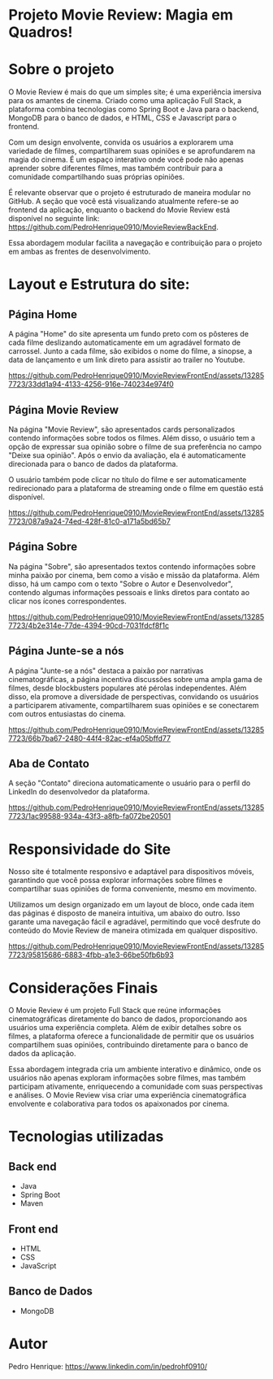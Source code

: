 # Projeto Movie Review: Magia em Quadros!

# Sobre o projeto

O Movie Review é mais do que um simples site; é uma experiência imersiva para os amantes de cinema. Criado como uma aplicação Full Stack, a plataforma combina tecnologias como Spring Boot e Java para o backend, MongoDB para o banco de dados, e HTML, CSS e Javascript para o frontend.

Com um design envolvente, convida os usuários a explorarem uma variedade de filmes, compartilharem suas opiniões e se aprofundarem na magia do cinema. É um espaço interativo onde você pode não apenas aprender sobre diferentes filmes, mas também contribuir para a comunidade compartilhando suas próprias opiniões.

É relevante observar que o projeto é estruturado de maneira modular no GitHub. A seção que você está visualizando atualmente refere-se ao frontend da aplicação, enquanto o backend do Movie Review está disponível no seguinte link: https://github.com/PedroHenrique0910/MovieReviewBackEnd.

Essa abordagem modular facilita a navegação e contribuição para o projeto em ambas as frentes de desenvolvimento. 

# Layout e Estrutura do site:
## Página Home
A página "Home" do site apresenta um fundo preto com os pôsteres de cada filme deslizando automaticamente em um agradável formato de carrossel. Junto a cada filme, são exibidos o nome do filme, a sinopse, a data de lançamento e um link direto para assistir ao trailer no Youtube.

https://github.com/PedroHenrique0910/MovieReviewFrontEnd/assets/132857723/33dd1a94-4133-4256-916e-740234e974f0

## Página Movie Review
Na página "Movie Review", são apresentados cards personalizados contendo informações sobre todos os filmes. Além disso, o usuário tem a opção de expressar sua opinião sobre o filme de sua preferência no campo "Deixe sua opinião". Após o envio da avaliação, ela é automaticamente direcionada para o banco de dados da plataforma.

O usuário também pode clicar no título do filme e ser automaticamente redirecionado para a plataforma de streaming onde o filme em questão está disponível.

https://github.com/PedroHenrique0910/MovieReviewFrontEnd/assets/132857723/087a9a24-74ed-428f-81c0-a171a5bd65b7

## Página Sobre
Na página "Sobre", são apresentados textos contendo informações sobre minha paixão por cinema, bem como a visão e missão da plataforma. Além disso, há um campo com o texto "Sobre o Autor e Desenvolvedor", contendo algumas informações pessoais e links diretos para contato ao clicar nos ícones correspondentes.

https://github.com/PedroHenrique0910/MovieReviewFrontEnd/assets/132857723/4b2e314e-77de-4394-90cd-7031fdcf8f1c

## Página Junte-se a nós
A página "Junte-se a nós" destaca a paixão por narrativas cinematográficas, a página incentiva discussões sobre uma ampla gama de filmes, desde blockbusters populares até pérolas independentes. Além disso, ela promove a diversidade de perspectivas, convidando os usuários a participarem ativamente, compartilharem suas opiniões e se conectarem com outros entusiastas do cinema.

https://github.com/PedroHenrique0910/MovieReviewFrontEnd/assets/132857723/66b7ba67-2480-44f4-82ac-ef4a05bffd77

## Aba de Contato
A seção "Contato" direciona automaticamente o usuário para o perfil do LinkedIn do desenvolvedor da plataforma.

https://github.com/PedroHenrique0910/MovieReviewFrontEnd/assets/132857723/1ac99588-934a-43f3-a8fb-fa072be20501

# Responsividade do Site
Nosso site é totalmente responsivo e adaptável para dispositivos móveis, garantindo que você possa explorar informações sobre filmes e compartilhar suas opiniões de forma conveniente, mesmo em movimento.

Utilizamos um design organizado em um layout de bloco, onde cada item das páginas é disposto de maneira intuitiva, um abaixo do outro. Isso garante uma navegação fácil e agradável, permitindo que você desfrute do conteúdo do Movie Review de maneira otimizada em qualquer dispositivo. 

https://github.com/PedroHenrique0910/MovieReviewFrontEnd/assets/132857723/95815686-6883-4fbb-a1e3-66be50fb6b93

# Considerações Finais
O Movie Review é um projeto Full Stack que reúne informações cinematográficas diretamente do banco de dados, proporcionando aos usuários uma experiência completa. Além de exibir detalhes sobre os filmes, a plataforma oferece a funcionalidade de permitir que os usuários compartilhem suas opiniões, contribuindo diretamente para o banco de dados da aplicação.

Essa abordagem integrada cria um ambiente interativo e dinâmico, onde os usuários não apenas exploram informações sobre filmes, mas também participam ativamente, enriquecendo a comunidade com suas perspectivas e análises. O Movie Review visa criar uma experiência cinematográfica envolvente e colaborativa para todos os apaixonados por cinema.

# Tecnologias utilizadas
## Back end
- Java
- Spring Boot
- Maven
## Front end
- HTML
- CSS
- JavaScript

## Banco de Dados
- MongoDB


# Autor
Pedro Henrique: 
https://www.linkedin.com/in/pedrohf0910/

